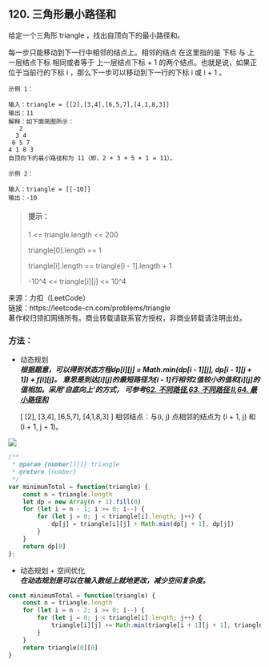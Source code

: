 ## 120. 三角形最小路径和

<p>
给定一个三角形 triangle ，找出自顶向下的最小路径和。

每一步只能移动到下一行中相邻的结点上。相邻的结点 在这里指的是 下标 与 上一层结点下标 相同或者等于 上一层结点下标 + 1 的两个结点。也就是说，如果正位于当前行的下标 i ，那么下一步可以移动到下一行的下标 i 或 i + 1 。
</p>

```
示例 1：

输入：triangle = [[2],[3,4],[6,5,7],[4,1,8,3]]
输出：11
解释：如下面简图所示：
   2
  3 4
 6 5 7
4 1 8 3
自顶向下的最小路径和为 11（即，2 + 3 + 5 + 1 = 11）。

示例 2：

输入：triangle = [[-10]]
输出：-10
```

> #### 提示： <br>
> 1 <= triangle.length <= 200
>
> triangle[0].length == 1
>
> triangle[i].length == triangle[i - 1].length + 1
>
> -10^4 <= triangle[i][j] <= 10^4

<p style="font-size: 14px">
来源：力扣（LeetCode） <br>
链接：https://leetcode-cn.com/problems/triangle <br>
著作权归领扣网络所有。商业转载请联系官方授权，非商业转载请注明出处。
</p>

### 方法：
- 动态规划  
  **_根据题意，可以得到状态方程dp[i][j] = Math.min(dp[i - 1][j], dp[i - 1][j + 1]) + f[i][j]。
  意思是到达[i][j]的最短路径为[i - 1]行相邻2值较小的值和[i][j]的值相加。采用'自底向上'的方式，
  可参考[62. 不同路径](62.%20不同路径.md),[63. 不同路径 II](63.%20不同路径%20II.md),[64. 最小路径和](64.%20最小路径和.md)_**
  
    
    [
    [2],
    [3,4],
    [6,5,7],
    [4,1,8,3]
    ]
    相邻结点：与(i, j) 点相邻的结点为 (i + 1, j) 和 (i + 1, j + 1)。 

![](https://pic.leetcode-cn.com/1622439709-SFcMnz-image.png)

```js
/**
 * @param {number[][]} triangle
 * @return {number}
 */
var minimumTotal = function(triangle) {
    const n = triangle.length
    let dp = new Array(n + 1).fill(0)
    for (let i = n - 1; i >= 0; i--) {
        for (let j = 0; j < triangle[i].length; j++) {
            dp[j] = triangle[i][j] + Math.min(dp[j + 1], dp[j])
        }
    }
    return dp[0]
};
```

- 动态规划 + 空间优化  
  **_在动态规划是可以在输入数组上就地更改，减少空间复杂度。_**
  
````js
const minimumTotal = function(triangle) {
    const n = triangle.length
    for (let i = n - 2; i >= 0; i--) {
        for (let j = 0; j < triangle[i].length; j++) {
            triangle[i][j] += Math.min(triangle[i + 1][j + 1], triangle[i + 1][j])
        }
    }
    return triangle[0][0]
}
````
